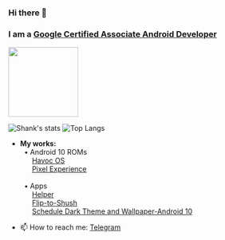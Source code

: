 ### Hi there 👋

### I am a [Google Certified Associate Android Developer](https://www.credential.net/8ac253ae-ee5a-4670-aa97-c1e0d1adf587?key=08622314ff7f4e343d1a265d100429a047b06698d6ed0c8e670e81e28ce12e4b#gs.co91yd)

<img src="https://api.accredible.com/v1/frontend/credential_website_embed_image/badge/19583835" height="140px" /><br>

![Shank's stats](https://github-readme-stats.vercel.app/api?username=shank03&count_private=true&show_icons=true&hide_border=true&custom_title=Github%20Stats&hide=issues,stars&title_color=1A73E8)
![Top Langs](https://github-readme-stats.vercel.app/api/top-langs/?username=shank03&langs_count=10&title_color=1A73E8&hide_border=true&hide_title=true&layout=compact)<br>

- **My works:** <br>
&nbsp;&nbsp;&bull; Android 10 ROMs<br>
&nbsp;&nbsp;&nbsp;&nbsp;&nbsp; [Havoc OS](https://forum.xda-developers.com/xperia-xz1-compact/development/rom-havoc-os-v3-6-t4113345)<br>
&nbsp;&nbsp;&nbsp;&nbsp;&nbsp; [Pixel Experience](https://forum.xda-developers.com/xperia-xz1-compact/development/rom-pixel-experience-10-0-plus-update-t4071563)<br><br>
&nbsp;&nbsp;&bull; Apps<br>
&nbsp;&nbsp;&nbsp;&nbsp;&nbsp; [Helper](https://play.google.com/store/apps/details?id=com.utility.keeper) <br>
&nbsp;&nbsp;&nbsp;&nbsp;&nbsp; [Flip-to-Shush](https://play.google.com/store/apps/details?id=com.alpha.dev.flip_to_shush) <br>
&nbsp;&nbsp;&nbsp;&nbsp;&nbsp; [Schedule Dark Theme and Wallpaper-Android 10](https://play.google.com/store/apps/details?id=com.alpha.dev.schedule_dark_theme) <br>

- 📫 How to reach me: [Telegram](https://t.me/shank03)
